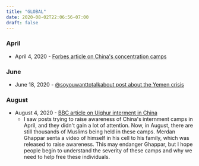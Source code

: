 ```yaml
---
title: "GLOBAL"
date: 2020-08-02T22:06:56-07:00
draft: false
---
```


### April
- April 4, 2020 - [Forbes article on China's concentration camps](https://www.forbes.com/sites/ewelinaochab/2020/04/04/the-fate-of-uighur-muslims-in-china-from-re-education-camps-to-forced-labor/#38a6d7f52f73)
### June
- June 18, 2020 - [@soyouwanttotalkabout post about the Yemen crisis](https://www.instagram.com/p/CBl5g3-HxZD/)
### August
- August 4, 2020 - [BBC article on Uighur interment in China](https://www.bbc.com/news/world-asia-china-53650246)
  - I saw posts trying to raise awareness of China's internment camps in April, and they didn't gain a lot of attention. Now, in August, there are still thousands of Muslims being held in these camps. Merdan Ghappar senta a video of himself in his cell to his family, which was released to raise awareness. This may endanger Ghappar, but I hope people begin to understand the severity of these camps and why we need to help free these individuals.
